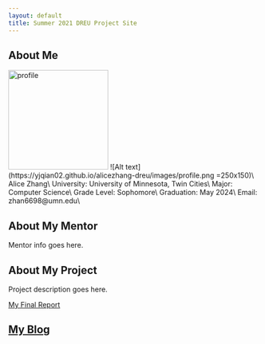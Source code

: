 ```yaml
---
layout: default
title: Summer 2021 DREU Project Site
---
```


<!--* TOC-->
<!--{:toc}-->

## About Me
<img src="dhttps://yjqian02.github.io/alicezhang-dreu/images/profile.png" alt="profile" width="200"/>
![Alt text](https://yjqian02.github.io/alicezhang-dreu/images/profile.png =250x150)\
Alice Zhang\
University: University of Minnesota, Twin Cities\
Major: Computer Science\
Grade Level: Sophomore\
Graduation: May 2024\
Email: zhan6698@umn.edu\


## About My Mentor

Mentor info goes here.

## About My Project

Project description goes here.

[My Final Report](files/finalreport.pdf)

## [My Blog](blog.html)

<!--[My Blog](blog.html)-->
